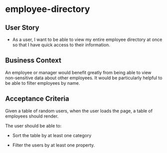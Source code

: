 # employee-directory

## User Story

- As a user, I want to be able to view my entire employee directory at once so that I have quick access to their information.

## Business Context

An employee or manager would benefit greatly from being able to view non-sensitive data about other employees. It would be particularly helpful to be able to filter employees by name.

## Acceptance Criteria

Given a table of random users, when the user loads the page, a table of employees should render.

The user should be able to:

- Sort the table by at least one category

- Filter the users by at least one property.
